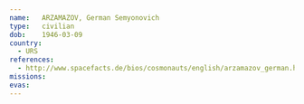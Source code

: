 ```yaml
---
name:	ARZAMAZOV, German Semyonovich
type:	civilian
dob:	1946-03-09
country:
  - URS
references:
  - http://www.spacefacts.de/bios/cosmonauts/english/arzamazov_german.htm
missions:
evas:
---
```

